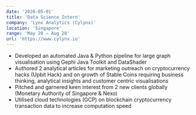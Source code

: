 ```yaml
---
date: '2020-05-01'
title: 'Data Science Intern'
company: 'Lynx Analytics (Cylynx)'
location: 'Singapore'
range: 'May 20 – Aug 20'
url: 'https://www.cylynx.io'
---
```


- Developed an automated Java & Python pipeline for large graph visualisation using Gephi Java Toolkit and DataShader
- Authored 2 analytical articles for marketing outreach on cryptocurrency hacks (Upbit Hack) and on growth of Stable Coins requiring business thinking, analytical insights and customer centric visualisations
- Pitched and garnered keen interest from 2 new clients globally (Monetary Authority of Singapore & Nexo)
- Utilised cloud technologies (GCP) on blockchain cryptocurrency transaction data to increase computation speed
